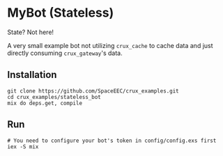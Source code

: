 # MyBot (Stateless)

State? Not here!

A very small example bot not utilizing `crux_cache` to cache data and just directly consuming `crux_gateway`'s data.

## Installation

```
git clone https://github.com/SpaceEEC/crux_examples.git
cd crux_examples/stateless_bot
mix do deps.get, compile
```

## Run

```
# You need to configure your bot's token in config/config.exs first
iex -S mix
```